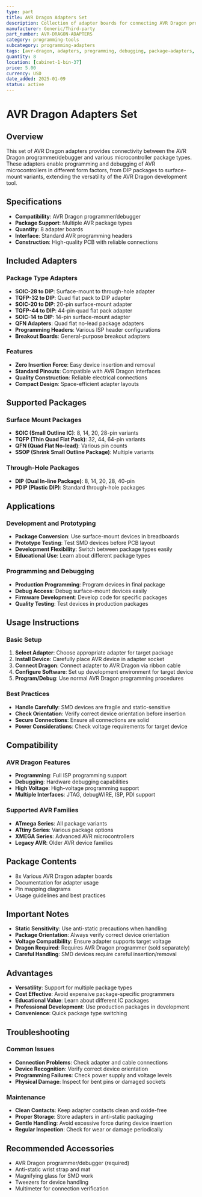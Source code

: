 ```yaml
---
type: part
title: AVR Dragon Adapters Set
description: Collection of adapter boards for connecting AVR Dragon programmer to various package types and development boards
manufacturer: Generic/Third-party
part_number: AVR-DRAGON-ADAPTERS
category: programming-tools
subcategory: programming-adapters
tags: [avr-dragon, adapters, programming, debugging, package-adapters, soic, tqfp, dip, smd]
quantity: 8
location: [cabinet-1-bin-37]
price: 5.00
currency: USD
date_added: 2025-01-09
status: active
---
```


# AVR Dragon Adapters Set

## Overview

This set of AVR Dragon adapters provides connectivity between the AVR Dragon programmer/debugger and various microcontroller package types. These adapters enable programming and debugging of AVR microcontrollers in different form factors, from DIP packages to surface-mount variants, extending the versatility of the AVR Dragon development tool.

## Specifications

- **Compatibility**: AVR Dragon programmer/debugger
- **Package Support**: Multiple AVR package types
- **Quantity**: 8 adapter boards
- **Interface**: Standard AVR programming headers
- **Construction**: High-quality PCB with reliable connections

## Included Adapters

### Package Type Adapters
- **SOIC-28 to DIP**: Surface-mount to through-hole adapter
- **TQFP-32 to DIP**: Quad flat pack to DIP adapter  
- **SOIC-20 to DIP**: 20-pin surface-mount adapter
- **TQFP-44 to DIP**: 44-pin quad flat pack adapter
- **SOIC-14 to DIP**: 14-pin surface-mount adapter
- **QFN Adapters**: Quad flat no-lead package adapters
- **Programming Headers**: Various ISP header configurations
- **Breakout Boards**: General-purpose breakout adapters

### Features
- **Zero Insertion Force**: Easy device insertion and removal
- **Standard Pinouts**: Compatible with AVR Dragon interfaces
- **Quality Construction**: Reliable electrical connections
- **Compact Design**: Space-efficient adapter layouts

## Supported Packages

### Surface Mount Packages
- **SOIC (Small Outline IC)**: 8, 14, 20, 28-pin variants
- **TQFP (Thin Quad Flat Pack)**: 32, 44, 64-pin variants
- **QFN (Quad Flat No-lead)**: Various pin counts
- **SSOP (Shrink Small Outline Package)**: Multiple variants

### Through-Hole Packages
- **DIP (Dual In-line Package)**: 8, 14, 20, 28, 40-pin
- **PDIP (Plastic DIP)**: Standard through-hole packages

## Applications

### Development and Prototyping
- **Package Conversion**: Use surface-mount devices in breadboards
- **Prototype Testing**: Test SMD devices before PCB layout
- **Development Flexibility**: Switch between package types easily
- **Educational Use**: Learn about different package types

### Programming and Debugging
- **Production Programming**: Program devices in final package
- **Debug Access**: Debug surface-mount devices easily
- **Firmware Development**: Develop code for specific packages
- **Quality Testing**: Test devices in production packages

## Usage Instructions

### Basic Setup
1. **Select Adapter**: Choose appropriate adapter for target package
2. **Install Device**: Carefully place AVR device in adapter socket
3. **Connect Dragon**: Connect adapter to AVR Dragon via ribbon cable
4. **Configure Software**: Set up development environment for target device
5. **Program/Debug**: Use normal AVR Dragon programming procedures

### Best Practices
- **Handle Carefully**: SMD devices are fragile and static-sensitive
- **Check Orientation**: Verify correct device orientation before insertion
- **Secure Connections**: Ensure all connections are solid
- **Power Considerations**: Check voltage requirements for target device

## Compatibility

### AVR Dragon Features
- **Programming**: Full ISP programming support
- **Debugging**: Hardware debugging capabilities
- **High Voltage**: High-voltage programming support
- **Multiple Interfaces**: JTAG, debugWIRE, ISP, PDI support

### Supported AVR Families
- **ATmega Series**: All package variants
- **ATtiny Series**: Various package options
- **XMEGA Series**: Advanced AVR microcontrollers
- **Legacy AVR**: Older AVR device families

## Package Contents

- 8x Various AVR Dragon adapter boards
- Documentation for adapter usage
- Pin mapping diagrams
- Usage guidelines and best practices

## Important Notes

- **Static Sensitivity**: Use anti-static precautions when handling
- **Package Orientation**: Always verify correct device orientation
- **Voltage Compatibility**: Ensure adapter supports target voltage
- **Dragon Required**: Requires AVR Dragon programmer (sold separately)
- **Careful Handling**: SMD devices require careful insertion/removal

## Advantages

- **Versatility**: Support for multiple package types
- **Cost Effective**: Avoid expensive package-specific programmers
- **Educational Value**: Learn about different IC packages
- **Professional Development**: Use production packages in development
- **Convenience**: Quick package type switching

## Troubleshooting

### Common Issues
- **Connection Problems**: Check adapter and cable connections
- **Device Recognition**: Verify correct device orientation
- **Programming Failures**: Check power supply and voltage levels
- **Physical Damage**: Inspect for bent pins or damaged sockets

### Maintenance
- **Clean Contacts**: Keep adapter contacts clean and oxide-free
- **Proper Storage**: Store adapters in anti-static packaging
- **Gentle Handling**: Avoid excessive force during device insertion
- **Regular Inspection**: Check for wear or damage periodically

## Recommended Accessories

- AVR Dragon programmer/debugger (required)
- Anti-static wrist strap and mat
- Magnifying glass for SMD work
- Tweezers for device handling
- Multimeter for connection verification
